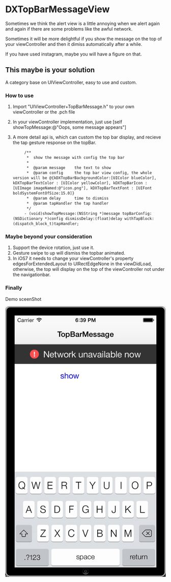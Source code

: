 DXTopBarMessageView
===================

Sometimes we think the alert view is a little annoying when we alert again and again if there are some problems like the awful network.

Sometimes it will be more delightful if you show the message on the top of your viewController and then it dimiss automatically after a while.

If you have used instagram, maybe you will have a figure on that.

## This maybe is your solution 

A category base on UIViewController, easy to use and custom.

### How to use

1. Import "UIViewController+TopBarMessage.h" to your own viewController or the .pch file

2. In your viewController implementation, just use [self showTopMessage:@"Oops, some message appears"]

3. A more detail api is, which can custom the top bar display, and recieve the tap gesture response on the topBar.

			/**
			 *  show the message with config the top bar
			 *
			 *  @param message    the text to show
			 *  @param config     the top bar view config, the whole version will be @{kDXTopBarBackgroundColor:[UIColor blueColor], kDXTopBarTextColor : [UIColor yellowColor], kDXTopBarIcon : [UIImage imageNamed:@"icon.png"], kDXTopBarTextFont : [UIFont boldSystemFontOfSize:15.0]}
			 *  @param delay      time to dismiss
			 *  @param tapHandler the tap handler
			 */
			- (void)showTopMessage:(NSString *)message topBarConfig:(NSDictionary *)config dismissDelay:(float)delay withTapBlock:(dispatch_block_t)tapHandler;



### Maybe beyond your consideration

1. Support the device rotation, just use it.
2. Gesture swipe to up will dismiss the topbar animated.
2. In iOS7 it needs to change your viewController's property edgesForExtendedLayout to UIRectEdgeNone in the viewDidLoad, otherwise, the top will display on the top of the viewController not under the navigationbar.


### Finally

Demo sceenShot

![anyStr1](/screenShots/screenShot1.png "demo")
